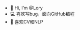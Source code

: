 - 👋 Hi, I’m @Lory
- 💻 喜欢写bug，面向GitHub编程
- 🤖️ 喜欢CV和NLP

<!---
lyl7650/lyl7650 is a ✨ special ✨ repository because its `README.md` (this file) appears on your GitHub profile.
You can click the Preview link to take a look at your changes.
--->
